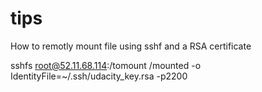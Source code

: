 # tips

How to remotly mount file using sshf and a RSA certificate

sshfs root@52.11.68.114:/tomount /mounted -o IdentityFile=~/.ssh/udacity_key.rsa -p2200
